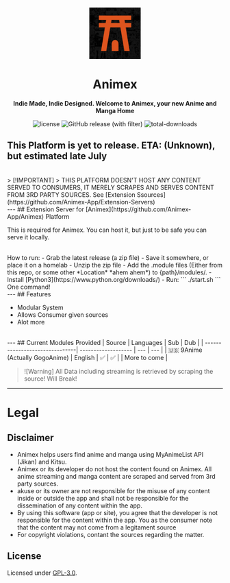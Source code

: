 <p align="center">
    <img width="120px" src="https://raw.githubusercontent.com/Animex-App/Animex/refs/heads/main/assets/icon.png"/>
    <h1 align="center">Animex</h1>
</p>

<p align="center">
  <strong>Indie Made, Indie Designed. Welcome to Animex, your new Anime and Manga Home</strong>
</p>
<p align="center">
    <img alt="license" src="https://img.shields.io/github/license/Animex-App/Animex?style=for-the-badge&labelColor=1a1d24"> 
    <img alt="GitHub release (with filter)" src="https://img.shields.io/github/v/release/Animex-App/Animex-Desktop?style=for-the-badge&labelColor=1a1d24">
    <img alt="total-downloads" src="https://img.shields.io/github/downloads/Animex-App/Animex/total?style=for-the-badge&labelColor=1a1d24">
</p>

## This Platform is yet to release. ETA: (Unknown), but estimated late July
<br>
> [!IMPORTANT]  
> THIS PLATFORM DOESN'T HOST ANY CONTENT SERVED TO CONSUMERS, IT MERELY SCRAPES AND SERVES CONTENT FROM 3RD PARTY SOURCES. See [Extension Ssources](https://github.com/Animex-App/Extension-Servers)
<br>
---
## Extension Server for [Animex](https://github.com/Animex-App/Animex) Platform

This is required for Animex. You can host it, but just to be safe you can serve it locally.

<br>
How to run:
- Grab the latest release (a zip file)
- Save it somewhere, or place it on a homelab
- Unzip the zip file
- Add the .module files (Either from this repo, or some other *Location* *ahem ahem*) to {path}/modules/.
- Install [Python3](https://www.python.org/downloads/)
- Run:
```
./start.sh
```
One command!
<br>
---
## Features

- Modular System
- Allows Consumer given sources
- Alot more
  
<br>
---
## Current Modules Provided
| Source                         | Languages           | Sub | Dub | 
| -------------------------------| ------------------- | --- | --- | 
| 🇺🇸 9Anime (Actually GogoAnime) | English             | ✅  | ✅  |
| More to come                                                     |

> ![Warning]
> All Data including streaming is retrieved by scraping the source! Will Break!

---

# Legal

## Disclaimer

- Animex helps users find anime and manga using MyAnimeList API (Jikan) and Kitsu.
- Animex or its developer do not host the content found on Animex. All anime streaming and manga content are scraped and served from 3rd party sources.
- akuse or its owner are not responsible for the misuse of any content inside or outside the app and shall not be responsible for the dissemination of any content within the app.
- By using this software (app or site), you agree that the developer is not responsible for the content within the app. You as the consumer note that the content may not come from a legitament source
- For copyright violations, contant the sources regarding the matter.

## License

Licensed under [GPL-3.0](https://www.gnu.org/licenses/gpl-3.0.html#license-text).
